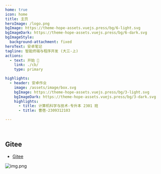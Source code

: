 ```yaml
---
home: true
icon: home
title: 主页
heroImage: /logo.png
bgImage: https://theme-hope-assets.vuejs.press/bg/6-light.svg
bgImageDark: https://theme-hope-assets.vuejs.press/bg/6-dark.svg
bgImageStyle:
  background-attachment: fixed
heroText: 安卓笔记
tagline: 智能终端与程序开发 (大三-上)
actions:
  - text: 开始 🍁
    link: ./cb/
    type: primary

highlights:
  - header: 安卓作业
    image: /assets/image/box.svg
    bgImage: https://theme-hope-assets.vuejs.press/bg/3-light.svg
    bgImageDark: https://theme-hope-assets.vuejs.press/bg/3-dark.svg
    highlights:
      - title: 计算机科学与技术-专升本 2301 班
      - title: 曹蓓-2309312103

---
```


<br>

## Gitee

- [Gitee](https://gitee.com/caobei1109/Android-homework-caoBei)

![img.png](/assets/img.png)

